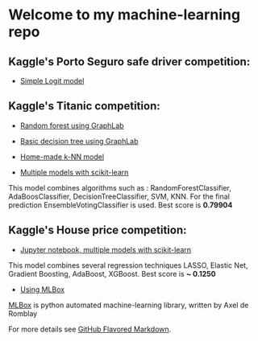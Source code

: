 # Welcome to my machine-learning repo

## Kaggle's Porto Seguro safe driver competition:
* [Simple Logit model](https://github.com/DarquesM/Machine-Learning/blob/master/Porto%20Seguro/Sklearn.py)

## Kaggle's Titanic competition:
* [Random forest using GraphLab](https://github.com/DarquesM/Machine-Learning/blob/master/Random-forest.ipynb)

* [Basic decision tree using GraphLab](https://github.com/DarquesM/Machine-Learning/blob/master/Simple_decision_tree.ipynb)

* [Home-made k-NN model](https://github.com/DarquesM/Machine-Learning/blob/master/k-NN.ipynb)

* [Multiple models with scikit-learn](https://github.com/DarquesM/Machine-Learning/blob/master/Titanic-Multi-model.py) 

This model combines algorithms such as : RandomForestClassifier, AdaBoosClassifier, DecisionTreeClassifier, SVM, KNN. For the final prediction EnsembleVotingClassifier is used. Best score is **0.79904**

## Kaggle's House price competition:

* [Jupyter notebook, multiple models with scikit-learn](https://github.com/DarquesM/Machine-Learning/blob/master/HousePrice-Notebook_for_kaggle.ipynb)

This model combines several regression techniques LASSO, Elastic Net, Gradient Boosting, AdaBoost, XGBoost. Best score is **~ 0.1250**

* [Using MLBox](https://github.com/DarquesM/Machine-Learning/blob/master/HousePrices-MLBox.py)

[MLBox](https://github.com/AxeldeRomblay/MLBox) is python automated machine-learning library, written by Axel de Romblay

For more details see [GitHub Flavored Markdown](https://guides.github.com/features/mastering-markdown/).
